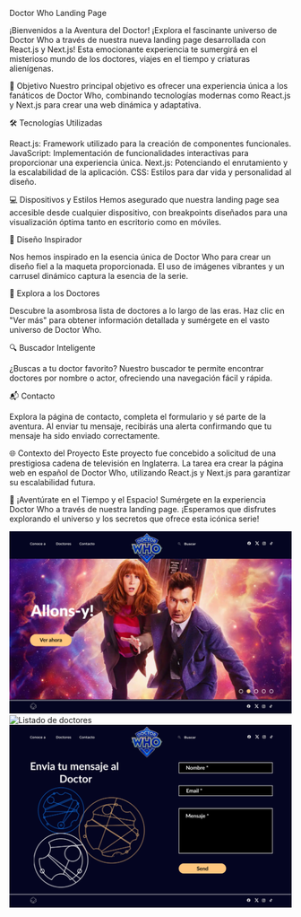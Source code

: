 Doctor Who Landing Page

¡Bienvenidos a la Aventura del Doctor! ¡Explora el fascinante universo de Doctor Who a través de nuestra nueva landing page desarrollada con React.js y Next.js! Esta emocionante experiencia te sumergirá en el misterioso mundo de los doctores, viajes en el tiempo y criaturas alienígenas.

🚀 Objetivo Nuestro principal objetivo es ofrecer una experiencia única a los fanáticos de Doctor Who, combinando tecnologías modernas como React.js y Next.js para crear una web dinámica y adaptativa.

🛠 Tecnologías Utilizadas

React.js: Framework utilizado para la creación de componentes funcionales.
JavaScript: Implementación de funcionalidades interactivas para proporcionar una experiencia única.
Next.js: Potenciando el enrutamiento y la escalabilidad de la aplicación.
CSS: Estilos para dar vida y personalidad al diseño.

💻 Dispositivos y Estilos
Hemos asegurado que nuestra landing page sea accesible desde cualquier dispositivo, con breakpoints diseñados para una visualización óptima tanto en escritorio como en móviles.

🎨 Diseño Inspirador

Nos hemos inspirado en la esencia única de Doctor Who para crear un diseño fiel a la maqueta proporcionada. El uso de imágenes vibrantes y un carrusel dinámico captura la esencia de la serie.

🌌 Explora a los Doctores

Descubre la asombrosa lista de doctores a lo largo de las eras. Haz clic en "Ver más" para obtener información detallada y sumérgete en el vasto universo de Doctor Who.

🔍 Buscador Inteligente

¿Buscas a tu doctor favorito? Nuestro buscador te permite encontrar doctores por nombre o actor, ofreciendo una navegación fácil y rápida.

📬 Contacto

Explora la página de contacto, completa el formulario y sé parte de la aventura. Al enviar tu mensaje, recibirás una alerta confirmando que tu mensaje ha sido enviado correctamente.

🌐 Contexto del Proyecto Este proyecto fue concebido a solicitud de una prestigiosa cadena de televisión en Inglaterra. La tarea era crear la página web en español de Doctor Who, utilizando React.js y Next.js para garantizar su escalabilidad futura.

🚀 ¡Aventúrate en el Tiempo y el Espacio! Sumérgete en la experiencia Doctor Who a través de nuestra landing page. ¡Esperamos que disfrutes explorando el universo y los secretos que ofrece esta icónica serie!

![Pagina de Inicio](public/images/Home-2.png)
![Listado de doctores](public/images/Doctors.png)
![pagina de contacto](public/images/Contacto.png)